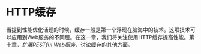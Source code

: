 # HTTP缓存

当提到性能优化话题的时候，缓存一般是第一个浮现在脑海中的技术。这项技术可以应用到Web服务的不同层。在这一章，我们将关注使用HTTP缓存提高性能。第十章，_扩展RESTful Web服务_，讨论缓存的其他方面。
